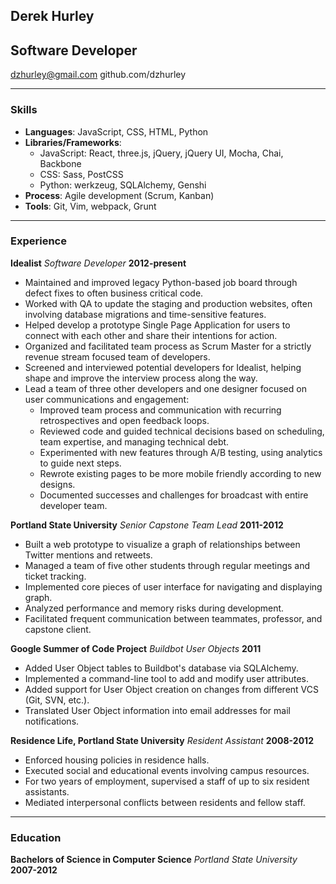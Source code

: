 ## Derek Hurley
## Software Developer

dzhurley@gmail.com
github.com/dzhurley

---

### Skills

* **Languages**: JavaScript, CSS, HTML, Python
* **Libraries/Frameworks**: 
    * JavaScript: React, three.js, jQuery, jQuery UI, Mocha, Chai, Backbone
    * CSS: Sass, PostCSS
    * Python: werkzeug, SQLAlchemy, Genshi
* **Process**: Agile development (Scrum, Kanban)
* **Tools**: Git, Vim, webpack, Grunt

---

### Experience

**Idealist** *Software Developer*  __2012-present__

* Maintained and improved legacy Python-based job board through defect fixes to often business critical code.
* Worked with QA to update the staging and production websites, often involving database migrations and time-sensitive features.
* Helped develop a prototype Single Page Application for users to connect with each other and share their intentions for action.
* Organized and facilitated team process as Scrum Master for a strictly revenue stream focused team of developers.
* Screened and interviewed potential developers for Idealist, helping shape and improve the interview process along the way.
* Lead a team of three other developers and one designer focused on user communications and engagement:
    * Improved team process and communication with recurring retrospectives and open feedback loops.
    * Reviewed code and guided technical decisions based on scheduling, team expertise, and managing technical debt.
    * Experimented with new features through A/B testing, using analytics to guide next steps.
    * Rewrote existing pages to be more mobile friendly according to new designs.
    * Documented successes and challenges for broadcast with entire developer team.

**Portland State University** *Senior Capstone Team Lead*  __2011-2012__

* Built a web prototype to visualize a graph of relationships between Twitter mentions and retweets.
* Managed a team of five other students through regular meetings and ticket tracking.
* Implemented core pieces of user interface for navigating and displaying graph.
* Analyzed performance and memory risks during development.
* Facilitated frequent communication between teammates, professor, and capstone client.

**Google Summer of Code Project** *Buildbot User Objects*  __2011__

* Added User Object tables to Buildbot's database via SQLAlchemy.
* Implemented a command-line tool to add and modify user attributes.
* Added support for User Object creation on changes from different VCS (Git, SVN, etc.).
* Translated User Object information into email addresses for mail notifications.

**Residence Life, Portland State University** *Resident Assistant* __2008-2012__

* Enforced housing policies in residence halls.
* Executed social and educational events involving campus resources.
* For two years of employment, supervised a staff of up to six resident assistants.
* Mediated interpersonal conflicts between residents and fellow staff.

---

### Education

**Bachelors of Science in Computer Science** *Portland State University* __2007-2012__
